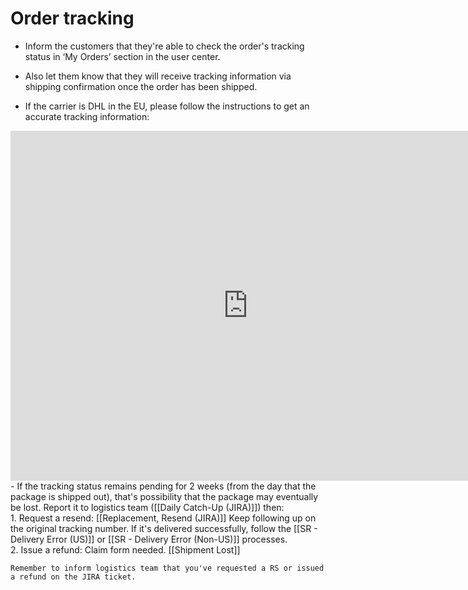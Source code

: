 # Order tracking
-   Inform the customers that they're able to check the order's tracking status in ‘My Orders’ section in the user center.

-   Also let them know that they will receive tracking information via shipping confirmation once the order has been shipped.

-   If the carrier is DHL in the EU, please follow the instructions to get an accurate tracking information:
  <iframe src="https://docs.google.com/presentation/d/e/2PACX-1vSQP-8Uxo8NkqJhOYxP83uQBoYmI8DfljoOccaAKuL2jTKQ4OzQGCxeTqW63VzRUxE9QgbNrXCEFKGk/embed?start=false&loop=false" frameborder="0" width="760" height="560" allowfullscreen="true" mozallowfullscreen="true" webkitallowfullscreen="true"></iframe>
  -    If the tracking status remains pending for 2 weeks (from the day that the package is shipped out), that's possibility that the package may eventually be lost. Report it to logistics team ([[Daily Catch-Up (JIRA)]]) then:
<br>
1. Request a resend: [[Replacement, Resend (JIRA)]]
	Keep following up on the original tracking number. If it's delivered successfully, follow the [[SR - Delivery Error (US)]]  or [[SR - Delivery Error (Non-US)]] processes.
<br>
2. Issue a refund: 
     Claim form needed. [[Shipment Lost]]
     
	Remember to inform logistics team that you've requested a RS or issued a refund on the JIRA ticket. 